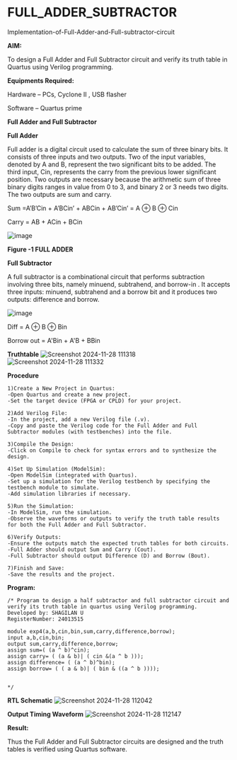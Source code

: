 # FULL_ADDER_SUBTRACTOR

Implementation-of-Full-Adder-and-Full-subtractor-circuit

**AIM:**

To design a Full Adder and Full Subtractor circuit and verify its truth table in Quartus using Verilog programming.

**Equipments Required:**

Hardware – PCs, Cyclone II , USB flasher

Software – Quartus prime

**Full Adder and Full Subtractor**

**Full Adder**

Full adder is a digital circuit used to calculate the sum of three binary bits. It consists of three inputs and two outputs. Two of the input variables, denoted by A and B, represent the two significant bits to be added. The third input, Cin, represents the carry from the previous lower significant position. Two outputs are necessary because the arithmetic sum of three binary digits ranges in value from 0 to 3, and binary 2 or 3 needs two digits. The two outputs are sum and carry.

Sum =A’B’Cin + A’BCin’ + ABCin + AB’Cin’ = A ⊕ B ⊕ Cin 

Carry = AB + ACin + BCin

![image](https://github.com/naavaneetha/FULL_ADDER_SUBTRACTOR/assets/154305477/0f30ba51-5ffb-4198-845f-18e054f675e7)

**Figure -1 FULL ADDER**

**Full Subtractor**

A full subtractor is a combinational circuit that performs subtraction involving three bits, namely minuend, subtrahend, and borrow-in . It accepts three inputs: minuend, subtrahend and a borrow bit and it produces two outputs: difference and borrow.

![image](https://github.com/naavaneetha/FULL_ADDER_SUBTRACTOR/assets/154305477/02b24f51-ab51-4304-9ad6-7b81ffc1ead5)

Diff = A ⊕ B ⊕ Bin 

Borrow out = A'Bin + A'B + BBin

**Truthtable**
![Screenshot 2024-11-28 111318](https://github.com/user-attachments/assets/91a62e2d-3715-4a24-b4d6-4474d6d846b6)
![Screenshot 2024-11-28 111332](https://github.com/user-attachments/assets/4ee8afb0-5781-40b3-833f-b996f2f11085)

**Procedure**
```
1)Create a New Project in Quartus:
-Open Quartus and create a new project.
-Set the target device (FPGA or CPLD) for your project.

2)Add Verilog File:
-In the project, add a new Verilog file (.v).
-Copy and paste the Verilog code for the Full Adder and Full Subtractor modules (with testbenches) into the file.

3)Compile the Design:
-Click on Compile to check for syntax errors and to synthesize the design.

4)Set Up Simulation (ModelSim):
-Open ModelSim (integrated with Quartus).
-Set up a simulation for the Verilog testbench by specifying the testbench module to simulate.
-Add simulation libraries if necessary.

5)Run the Simulation:
-In ModelSim, run the simulation.
-Observe the waveforms or outputs to verify the truth table results for both the Full Adder and Full Subtractor.

6)Verify Outputs:
-Ensure the outputs match the expected truth tables for both circuits.
-Full Adder should output Sum and Carry (Cout).
-Full Subtractor should output Difference (D) and Borrow (Bout).

7)Finish and Save:
-Save the results and the project.
```
**Program:**
  ```
/* Program to design a half subtractor and full subtractor circuit and verify its truth table in quartus using Verilog programming. 
Developed by: SHAGILAN U
RegisterNumber: 24013515

module exp4(a,b,cin,bin,sum,carry,difference,borrow);
input a,b,cin,bin;
output sum,carry,difference,borrow;
assign sum=( (a ^ b)^cin);
assign carry= ( (a & b)| ( cin &(a ^ b )));
assign difference= ( (a ^ b)^bin);
assign borrow= ( ( a & b)| ( bin & ((a ^ b ))));


*/

```
**RTL Schematic**
![Screenshot 2024-11-28 112042](https://github.com/user-attachments/assets/286c6bf5-0729-4f42-bc71-7feaf5190279)

**Output Timing Waveform**
![Screenshot 2024-11-28 112147](https://github.com/user-attachments/assets/8ad010b5-1204-4d83-9b80-661518bf3edf)

**Result:**

Thus the Full Adder and Full Subtractor circuits are designed and the truth tables is verified using Quartus software.



